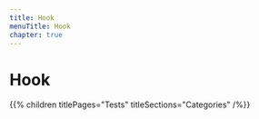 ```yaml
---
title: Hook
menuTitle: Hook
chapter: true
---
```


# Hook

{{% children titlePages="Tests" titleSections="Categories" /%}}
